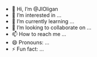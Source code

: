 - 👋 Hi, I’m @JlOligan
- 👀 I’m interested in ...
- 🌱 I’m currently learning ...
- 💞️ I’m looking to collaborate on ...
- 📫 How to reach me ...
- 😄 Pronouns: ...
- ⚡ Fun fact: ...

<!---
JlOligan/JlOligan is a ✨ special ✨ repository because its `README.md` (this file) appears on your GitHub profile.
You can click the Preview link to take a look at your changes.
--->
